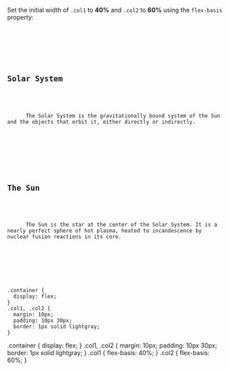 Set the initial width of
`.col1` to **40%** and
`.col2` to **60%** using the
`flex-basis` property:

<Editor lang="css" type="exercise">
<code>
<panel lang="html">
<div class="container">
  <div class="col1">
    <h2>Solar System</h2>
    <p>
      The Solar System is the gravitationally bound system of the Sun and the objects that orbit it, either directly or indirectly.
    </p>
  </div>
  <div class="col2">
    <h2>The Sun</h2>
    <p>
      The Sun is the star at the center of the Solar System. It is a nearly perfect sphere of hot plasma, heated to incandescence by nuclear fusion reactions in its core.
    </p>
  </div>
</div>
</panel>
<panel lang="css">
.container {
  display: flex;
}
.col1, .col2 {
  margin: 10px;
  padding: 10px 30px;
  border: 1px solid lightgray;
}
</panel>
</code>

<solution>
.container {
  display: flex;
}
.col1, .col2 {
  margin: 10px;
  padding: 10px 30px;
  border: 1px solid lightgray;
}
.col1 {
  flex-basis: 40%;
}
.col2 {
  flex-basis: 60%;
}
</solution>
</Editor>